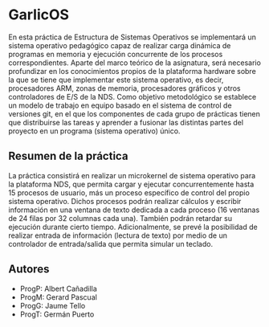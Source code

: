 # GarlicOS
En esta práctica de Estructura de Sistemas Operativos se implementará un sistema operativo
pedagógico capaz de realizar carga dinámica de programas en memoria y ejecución
concurrente de los procesos correspondientes.
Aparte del marco teórico de la asignatura, será necesario profundizar en los
conocimientos propios de la plataforma hardware sobre la que se tiene que implementar
este sistema operativo, es decir, procesadores ARM, zonas de memoria, procesadores
gráficos y otros controladores de E/S de la NDS.
Como objetivo metodológico se establece un modelo de trabajo en equipo basado en
el sistema de control de versiones git, en el que los componentes de cada grupo de
prácticas tienen que distribuirse las tareas y aprender a fusionar las distintas partes del
proyecto en un programa (sistema operativo) único.

## Resumen de la práctica
La práctica consistirá en realizar un microkernel de sistema operativo para la plataforma
NDS, que permita cargar y ejecutar concurrentemente hasta 15 procesos de usuario, más
un proceso específico de control del propio sistema operativo.
Dichos procesos podrán realizar cálculos y escribir información en una ventana de texto
dedicada a cada proceso (16 ventanas de 24 filas por 32 columnas cada una). También
podrán retardar su ejecución durante cierto tiempo.
Adicionalmente, se prevé la posibilidad de realizar entrada de información (lectura de
texto) por medio de un controlador de entrada/salida que permita simular un teclado.

## Autores
- ProgP: Albert Cañadilla 
- ProgM: Gerard Pascual
- ProgG: Jaume Tello
- ProgT: Germán Puerto
